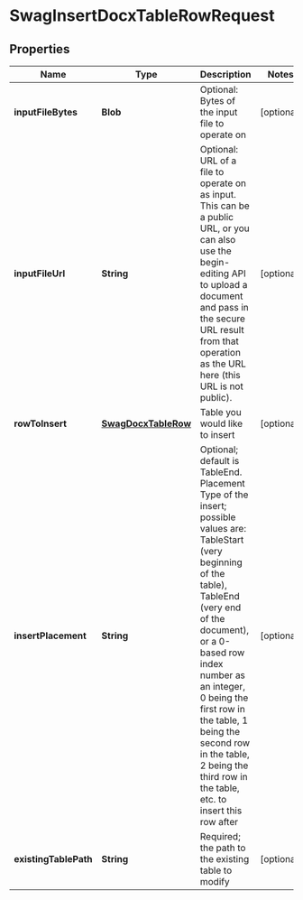 
# SwagInsertDocxTableRowRequest

## Properties
Name | Type | Description | Notes
------------ | ------------- | ------------- | -------------
**inputFileBytes** | **Blob** | Optional: Bytes of the input file to operate on |  [optional]
**inputFileUrl** | **String** | Optional: URL of a file to operate on as input.  This can be a public URL, or you can also use the begin-editing API to upload a document and pass in the secure URL result from that operation as the URL here (this URL is not public). |  [optional]
**rowToInsert** | [**SwagDocxTableRow**](SwagDocxTableRow.md) | Table you would like to insert |  [optional]
**insertPlacement** | **String** | Optional; default is TableEnd.  Placement Type of the insert; possible values are: TableStart (very beginning of the table), TableEnd (very end of the document), or a 0-based row index number as an integer, 0 being the first row in the table, 1 being the second row in the table, 2 being the third row in the table, etc. to insert this row after |  [optional]
**existingTablePath** | **String** | Required; the path to the existing table to modify |  [optional]



